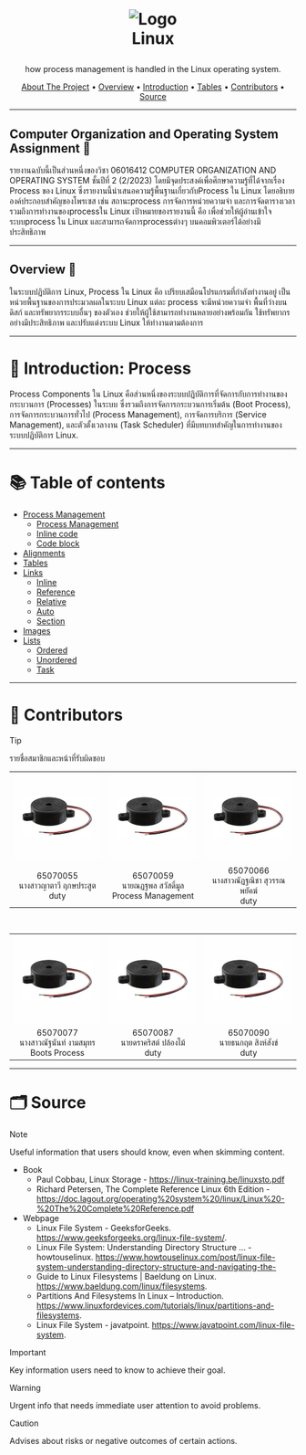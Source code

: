 <!-- LOGO -->
<br />
<h1>
<p align="center">
  <img src="https://cdn-icons-png.flaticon.com/512/518/518713.png" alt="Logo" width="auto" height="110">
  <br>Linux
</h1>
  <p align="center">
    how process management is handled in the Linux operating system.
    <br />
    </p>
</p>
<p align="center">
  <a href="#about">About The Project</a> •
  <a href="#overview">Overview</a> •
  <a href="#introduction">Introduction</a> •
  <a href="#table">Tables</a> •
  <a href="#contributors">Contributors</a> •
  <a href="#source">Source</a>
</p>  

---

<a id="about"></a>
## Computer Organization and Operating System Assignment  :pushpin:
รายงานฉบับนี้เป็นส่วนหนึ่งของวิชา 06016412 COMPUTER ORGANIZATION AND OPERATING SYSTEM ชั้นปีที่ 2 (2/2023) โดยมีจุดประสงค์เพื่อศึกษาความรู้ที่ได้จากเรื่อง Process ของ Linux ซึ่งรายงานนี้นำเสนอความรู้พื้นฐานเกี่ยวกับProcess ใน Linux โดยอธิบายองค์ประกอบสำคัญของโพรเซส เช่น สถานะprocess การจัดการหน่วยความจำ และการจัดตารางเวลา รวมถึงการทำงานของprocessใน Linux เป้าหมายของรายงานนี้ คือ เพื่อช่วยให้ผู้อ่านเข้าใจระบบprocess ใน Linux และสามารถจัดการprocessต่างๆ บนคอมพิวเตอร์ได้อย่างมีประสิทธิภาพ

---

<a id="overview"></a>
## Overview :pushpin:
ในระบบปฏิบัติการ Linux,  Process ใน Linux คือ เปรียบเสมือนโปรแกรมที่กำลังทำงานอยู่ เป็นหน่วยพื้นฐานของการประมวลผลในระบบ Linux แต่ละ process จะมีหน่วยความจำ พื้นที่ว่างบนดิสก์ และทรัพยากรระบบอื่นๆ ของตัวเอง ช่วยให้ผู้ใช้สามารถทำงานหลายอย่างพร้อมกัน ใช้ทรัพยากรอย่างมีประสิทธิภาพ และปรับแต่งระบบ Linux ให้ทำงานตามต้องการ

---

<a id="introduction"></a>
# :round_pushpin: Introduction: Process
Process Components ใน Linux
คือส่วนหนึ่งของระบบปฏิบัติการที่จัดการกับการทำงานของกระบวนการ (Processes) ในระบบ ซึ่งรวมถึงการจัดการกระบวนการเริ่มต้น (Boot Process), การจัดการกระบวนการทั่วไป (Process Management), การจัดการบริการ (Service Management), และตัวตั้งเวลางาน (Task Scheduler) ที่มีบทบาทสำคัญในการทำงานของระบบปฏิบัติการ Linux.

---

<a id="table"></a>
# :books: Table of contents

- <a href="059 l Process Management/README.md">Process Management</a>
	- <a href="059 l Process Management/#test">Process Management</a>
	* [Inline code](#inline-code)
	* [Code block](#code-block)
- [Alignments](#alignments)
- [Tables](#tables)
- [Links](#links)
	* [Inline](#inline)
	* [Reference](#reference)
	* [Relative](#relative)
	* [Auto](#auto)
	* [Section](#section)
- [Images](#images)
- [Lists](#lists)
	* [Ordered](#ordered)
	* [Unordered](#unordered)
	* [Task](#task)

---

<a id="contributors"></a>
# :briefcase: Contributors
> [!TIP]
> รายชื่อสมาชิกและหน้าที่รับผิดชอบ
>
><p align="center">
><table width="100%" gap="30px">
>    <tr gap="30px">
>      <td width="33%"><img src="https://github.com/MaledKhaoSan/PhyCom/blob/main/source/buzzer.png?raw=true" width="100%"/></td>
>      <td width="33%"><img src="https://github.com/MaledKhaoSan/PhyCom/blob/main/source/buzzer.png?raw=true" width="100%"/></td>
>      <td width="33%"><img src="https://github.com/MaledKhaoSan/PhyCom/blob/main/source/buzzer.png?raw=true" width="100%"/></td>
>    </tr>
>    <tr>
>      <td align="center">65070055<br>นางสาวญาตาวี  ฤกษประสูต<br>duty</td>
>      <td align="center">65070059<br>นายณฏฐพล สวัสดิ์มูล<br>Process Management</td>
>      <td align="center">65070066<br>นางสาวณัฏฐณิชา  สุวรรณพยัคฆ์<br>duty</td>
>    </tr>
></table>
><br>
><table width="100%">
>    <tr>
>      <td width="33%"><img src="https://github.com/MaledKhaoSan/PhyCom/blob/main/source/buzzer.png?raw=true" width="100%"/></td>
>      <td width="33%"><img src="https://github.com/MaledKhaoSan/PhyCom/blob/main/source/buzzer.png?raw=true" width="100%"/></td>
>      <td width="33%"><img src="https://github.com/MaledKhaoSan/PhyCom/blob/main/source/buzzer.png?raw=true" width="100%"/></td>
>    </tr>
>    <tr>
>      <td align="center">65070077<br>นางสาวณัฐนันท์  งามสมุทร<br>Boots Process</td>
>      <td align="center">65070087<br>นายดราคริสต์  ปล้องไม้<br>duty</td>
>      <td align="center">65070090<br>นายธนกฤต  สิงห์สังข์<br>duty</td>
>    </tr>
></table>
></p>

---

<a id="source"></a>
# :card_index_dividers: Source
> [!NOTE]
> Useful information that users should know, even when skimming content.
> - Book
>    - Paul Cobbau, Linux Storage - https://linux-training.be/linuxsto.pdf
>    - Richard Petersen, The Complete Reference Linux 6th Edition - https://doc.lagout.org/operating%20system%20/linux/Linux%20-%20The%20Complete%20Reference.pdf
> - Webpage
>    - Linux File System - GeeksforGeeks. https://www.geeksforgeeks.org/linux-file-system/.
>    - Linux File System: Understanding Directory Structure ... - howtouselinux. https://www.howtouselinux.com/post/linux-file-system-understanding-directory-structure-and-navigating-the-
>    - Guide to Linux Filesystems | Baeldung on Linux. https://www.baeldung.com/linux/filesystems.
>    - Partitions And Filesystems In Linux – Introduction. https://www.linuxfordevices.com/tutorials/linux/partitions-and-filesystems.
>    - Linux File System - javatpoint. https://www.javatpoint.com/linux-file-system.



> [!IMPORTANT]
> Key information users need to know to achieve their goal.

> [!WARNING]
> Urgent info that needs immediate user attention to avoid problems.

> [!CAUTION]
> Advises about risks or negative outcomes of certain actions.
